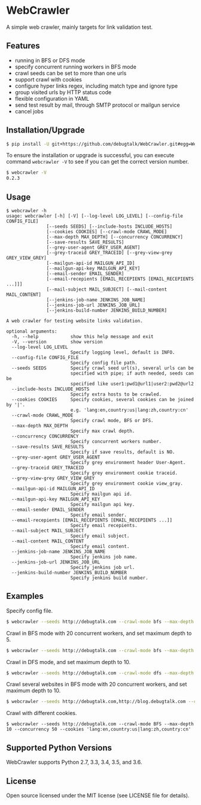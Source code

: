 # WebCrawler

A simple web crawler, mainly targets for link validation test.

## Features

- running in BFS or DFS mode
- specify concurrent running workers in BFS mode
- crawl seeds can be set to more than one urls
- support crawl with cookies
- configure hyper links regex, including match type and ignore type
- group visited urls by HTTP status code
- flexible configuration in YAML
- send test result by mail, through SMTP protocol or mailgun service
- cancel jobs

## Installation/Upgrade

```bash
$ pip install -U git+https://github.com/debugtalk/WebCrawler.git#egg=WebCrawler --process-dependency-links
```

To ensure the installation or upgrade is successful, you can execute command `webcrawler -V` to see if you can get the correct version number.

```bash
$ webcrawler -V
0.2.3
```

## Usage

```text
$ webcrawler -h
usage: webcrawler [-h] [-V] [--log-level LOG_LEVEL] [--config-file CONFIG_FILE]
               [--seeds SEEDS] [--include-hosts INCLUDE_HOSTS]
               [--cookies COOKIES] [--crawl-mode CRAWL_MODE]
               [--max-depth MAX_DEPTH] [--concurrency CONCURRENCY]
               [--save-results SAVE_RESULTS]
               [--grey-user-agent GREY_USER_AGENT]
               [--grey-traceid GREY_TRACEID] [--grey-view-grey GREY_VIEW_GREY]
               [--mailgun-api-id MAILGUN_API_ID]
               [--mailgun-api-key MAILGUN_API_KEY]
               [--email-sender EMAIL_SENDER]
               [--email-recepients [EMAIL_RECEPIENTS [EMAIL_RECEPIENTS ...]]]
               [--mail-subject MAIL_SUBJECT] [--mail-content MAIL_CONTENT]
               [--jenkins-job-name JENKINS_JOB_NAME]
               [--jenkins-job-url JENKINS_JOB_URL]
               [--jenkins-build-number JENKINS_BUILD_NUMBER]

A web crawler for testing website links validation.

optional arguments:
  -h, --help            show this help message and exit
  -V, --version         show version
  --log-level LOG_LEVEL
                        Specify logging level, default is INFO.
  --config-file CONFIG_FILE
                        Specify config file path.
  --seeds SEEDS         Specify crawl seed url(s), several urls can be
                        specified with pipe; if auth needed, seeds can be
                        specified like user1:pwd1@url1|user2:pwd2@url2
  --include-hosts INCLUDE_HOSTS
                        Specify extra hosts to be crawled.
  --cookies COOKIES     Specify cookies, several cookies can be joined by '|'.
                        e.g. 'lang:en,country:us|lang:zh,country:cn'
  --crawl-mode CRAWL_MODE
                        Specify crawl mode, BFS or DFS.
  --max-depth MAX_DEPTH
                        Specify max crawl depth.
  --concurrency CONCURRENCY
                        Specify concurrent workers number.
  --save-results SAVE_RESULTS
                        Specify if save results, default is NO.
  --grey-user-agent GREY_USER_AGENT
                        Specify grey environment header User-Agent.
  --grey-traceid GREY_TRACEID
                        Specify grey environment cookie traceid.
  --grey-view-grey GREY_VIEW_GREY
                        Specify grey environment cookie view_gray.
  --mailgun-api-id MAILGUN_API_ID
                        Specify mailgun api id.
  --mailgun-api-key MAILGUN_API_KEY
                        Specify mailgun api key.
  --email-sender EMAIL_SENDER
                        Specify email sender.
  --email-recepients [EMAIL_RECEPIENTS [EMAIL_RECEPIENTS ...]]
                        Specify email recepients.
  --mail-subject MAIL_SUBJECT
                        Specify email subject.
  --mail-content MAIL_CONTENT
                        Specify email content.
  --jenkins-job-name JENKINS_JOB_NAME
                        Specify jenkins job name.
  --jenkins-job-url JENKINS_JOB_URL
                        Specify jenkins job url.
  --jenkins-build-number JENKINS_BUILD_NUMBER
                        Specify jenkins build number.
```

## Examples

Specify config file.

```bash
$ webcrawler --seeds http://debugtalk.com --crawl-mode bfs --max-depth 5 --config-file path/to/config.yml
```

Crawl in BFS mode with 20 concurrent workers, and set maximum depth to 5.

```bash
$ webcrawler --seeds http://debugtalk.com --crawl-mode bfs --max-depth 5 --concurrency 20
```

Crawl in DFS mode, and set maximum depth to 10.

```bash
$ webcrawler --seeds http://debugtalk.com --crawl-mode dfs --max-depth 10
```

Crawl several websites in BFS mode with 20 concurrent workers, and set maximum depth to 10.

```bash
$ webcrawler --seeds http://debugtalk.com,http://blog.debugtalk.com --crawl-mode bfs --max-depth 10 --concurrency 20
```

Crawl with different cookies.

```text
$ webcrawler --seeds http://debugtalk.com --crawl-mode BFS --max-depth 10 --concurrency 50 --cookies 'lang:en,country:us|lang:zh,country:cn'
```

## Supported Python Versions

WebCrawler supports Python 2.7, 3.3, 3.4, 3.5, and 3.6.

## License

Open source licensed under the MIT license (see LICENSE file for details).
